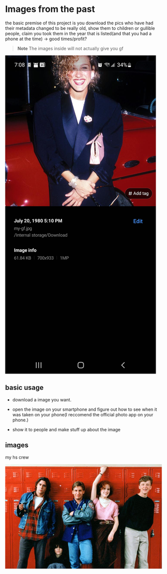 # Images from the past




the basic premise of this project is you download the pics who have had their metadata changed to be really old, show them to children or gullible people, claim you took them in the year that is listed(and that you had a phone at the time) -> good times/profit? 

> **Note**
> The images inside will not actually give you gf 


![example](./Readme_img/Screenshot_20231126-190845_Gallery.jpg)


## basic usage 

* download a image you want. 

* open the image on your smartphone and figure out how to see when it was taken on your phone(I reccomend the official photo app on your phone.) 

* show it to people and make stuff up about the image 



## images 


my hs crew 

![my hs crew](./80's/my-hs-crew.png)

